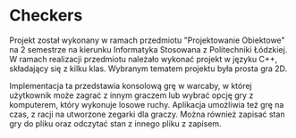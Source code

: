 # Checkers

Projekt został wykonany w ramach przedmiotu "Projektowanie Obiektowe" na 2 semestrze na kierunku Informatyka Stosowana z Politechniki Łódzkiej. W ramach realizacji przedmiotu należało wykonać projekt w języku C++, składający się z kilku klas. Wybranym tematem projektu była prosta gra 2D.

Implementacja ta przedstawia konsolową grę w warcaby, w której użytkownik może zagrać z innym graczem lub wybrać opcję gry z komputerem, który wykonuje losowe ruchy. Aplikacja umożliwia też grę na czas, z racji na utworzone zegarki dla graczy. Można również zapisać stan gry do pliku oraz odczytać stan z innego pliku z zapisem.
